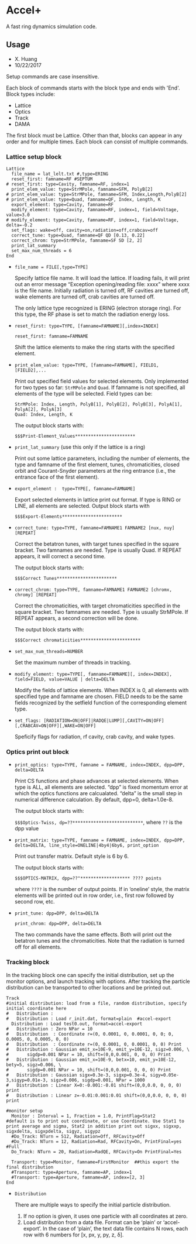 # Accel+

A fast ring dynamics simulation code.

## Usage

- X. Huang  
- 10/22/2017

Setup commands are case insensitive.

Each block of commands starts with the block type and ends with 'End'. Block types include:

- Lattice
- Optics
- Track
- DAMA

The first block must be Lattice. Other than that, blocks can appear in any order and for multiple times. Each block can consist of multiple commands. 

### Lattice setup block

```
Lattice
  file_name = lat_lelt.txt #,type=ERING
  reset_first: famname=RF #SEPTUM
# reset_first: type=Cavity, famname=RF, index=1
  print_elem_value: type=StrMPole, famname=SFM, PolyB[2]
# print_elem_value: type=StrMPole, famname=SFM, Index,Length,PolyB[2]
# print_elem_value: type=Quad, famname=QF, Index, Length, K
  export_element: type=Cavity, famname=RF
  modify_element: type=Cavity, famname=RF, index=1, field=Voltage, value=3.0
# modify_element: type=Cavity, famname=RF, index=1, field=Voltage, delta=-0.2	
  set_flags: wake=off, cavity=on,radiation=off,crabcav=off
  correct_tune: type=Quad, famname=QF QD [0.13, 0.22]
  correct_chrom: type=StrMPole, famname=SF SD [2, 2]
  print_lat_summary
  set_max_num_threads = 6
End
```

- `file_name = FILE[,type=TYPE]` 

  Specify lattice file name. It will load the lattice. If loading fails, it will print out an error message “Exception opening/reading file: xxxx” where xxxx is the file name. Initially radiation is turned off, RF cavities are turned off, wake elements are turned off, crab cavities are turned off.

  The only lattice type recognized is ERING (electron storage ring). For this type, the RF phase is set to match the radiation energy loss. 

- `reset_first: type=TYPE, [famname=FAMNAME][,index=INDEX]`

  `reset_first: famname=FAMNAME`
  
  Shift the lattice elements to make the ring starts with the specified element. 

- `print_elem_value: type=TYPE, [famname=FAMNAME], FIELD1, [FIELD2],...`

  Print out specified field values for selected elements. Only implemented for two types so far: `StrMPole` and `Quad`. If famname is not specified, all elements of the type will be selected. Field types can be:
  ```
  StrMPole: Index, Length, PolyB[1], PolyB[2], PolyB[3], PolyA[1], PolyA[2], PolyA[3]
  Quad: Index, Length, K
  ```  
  The output block starts with:

  `$$$Print-Element_Values***********************`

- `print_lat_summary` (use this only if the lattice is a ring)

  Print out some lattice parameters, including the number of elements, the type and famname of the first element, tunes, chromaticities, closed orbit and Courant-Snyder parameters at the ring entrance (i.e., the entrance face of the first element). 

- `export_element :  type=TYPE[, famname=FAMNAME]`

  Export selected elements in lattice print out format. If type is RING or LINE, all elements are selected. 
  Output block starts with

  `$$$Export-Elements***********************`

- `correct_tune: type=TYPE, famname=FAMNAME1 FAMNAME2 [nux, nuy] [REPEAT]`

  Correct the betatron tunes, with target tunes specified in the square bracket. Two famnames are needed.  Type is usually Quad. If REPEAT appears, it will correct a second time.

  The output block starts with:

  `$$$Correct Tunes***********************`

- `correct_chrom: type=TYPE, famname=FAMNAME1 FAMNAME2 [chromx, chromy] [REPEAT]`

  Correct the chromaticities, with target chromaticities specified in the square bracket. Two famnames are needed. Type is usually StrMPole. If REPEAT appears, a second correction will be done.

  The output block starts with:

  `$$$Correct chromaticities***********************`

- `set_max_num_threads=NUMBER`

  Set the maximum number of threads in tracking. 

- `modify_element: type=TYPE[, famname=FAMNAME][, index=INDEX], field=FIELD, value=VALUE | delta=DELTA`

  Modify the fields of lattice elements. When INDEX is 0, all elements with specified type and famname are chosen. FIELD needs to be the same fields recognized by the setfield function of the corresponding element type. 

- `set_flags: [RADIATION=ON|OFF]|RADQE|LUMP][,CAVITY=ON|OFF][,CRABCAV=ON|OFF][,WAKE=ON|OFF]`

  Speficify flags for radiation, rf cavity, crab cavity, and wake types.

### Optics print out block

- `print_optics: type=TYPE, famname = FAMNAME, index=INDEX, dpp=DPP, delta=DELTA`

  Print CS functions and phase advances at selected elements. When type is ALL, all elements are selected. “dpp” is fixed momentum error at which the optics functions are calcualated. “delta” is the small step in numerical difference calculation. By default, dpp=0, delta=1.0e-8.

  The output block starts with:

  `$$$Optics-Twiss, dp=??***************************`, where `??` is the dpp value

- `print_matrix: type=TYPE, famname = FAMNAME, index=INDEX, dpp=DPP, delta=DELTA, line_style=ONELINE|4by4|6by6, print_option`

  Print out transfer matrix. Default style is 6 by 6.

  The output block starts with:

  `$$$OPTICS-MATRIX, dpp=??"******************* ???? points`

  where `????` is the number of output points. If in ‘oneline’ style, the matrix elements will be printed out in row order, i.e., first row followed by second row, etc. 

- `print_tune: dpp=DPP, delta=DELTA`
  
  `print_chrom: dpp=DPP, delta=DELTA`

  The two commands have the same effects. Both will print out the betatron tunes and the chromaticities. Note that the radiation is turned off for all elements. 

### Tracking block

In the tracking block one can specify the initial distribution, set up the monitor options, and launch tracking with options. After tracking the particle distribution can be transported to other locations and be printed out.

```
Track
#initial distribution: load from a file, random distribution, specify initial coordinate here
#	Distribution : 
#	Distribution : Load r_init.dat, format=plain  #accel-export
  Distribution : Load test0.out, format=accel-export
#	Distribution : Zero NPar = 10
#	Distribution  : Coordinate r=(0, 0.0001, 0, 0.0001, 0, 0; 0, 0.0005, 0, 0.0005, 0, 0)
#	Distribution  : Coordinate r=(0, 0.0001, 0, 0.0001, 0, 0) Print
#	Distribution : Gaussian emit_x=10E-9, emit_y=10E-12, sigz=0.006, \
#		sigdp=0.001 NPar = 10, shift=(0,0,0.001, 0, 0, 0) Print
#	Distribution : Gaussian emit_x=10E-9, betx=10, emit_y=10E-12, bety=5, sigz=0.006, \
#		sigdp=0.001 NPar = 10, shift=(0,0,0.001, 0, 0, 0) Print
#	Distribution : Gaussian sigx=0.3e-3, sigxp=0.3e-4, sigy=0.05e-3,sigyp=0.01e-3, sigz=0.006, sigdp=0.001, NPar = 1000
#	Distribution : Linear X=0:-0.001:-0.01 shift=(0,0,0.0, 0, 0, 0) print
#	Distribution : Linear z=-0.01:0.001:0.01 shift=(0,0,0.0, 0, 0, 0) print
  
#monitor setup
  Monitor : Interval = 1, Fraction = 1.0, PrintFlag=Stat2  
#default is to print out coordinate, or use Coordinate. Use Stat1 to print average and sigma, Stat2 in addition print out sigxx, sigxxp, sigxdelta, sigxpdelta, sigyz, sigypz
  #Do_Track: NTurn = 512, Radiation=Off, RFCavity=Off
  #Do_Track: NTurn = 12, Radiation=Rad, RFCavity=On, PrintFinal=yes #Full
  Do_Track: NTurn = 20, Radiation=RadQE, RFCavity=On PrintFinal=Yes

  Transport: type=Monitor, famname=FirstMonitor  ##this export the final distribution
  #Transport: type=Aperture, famname=AP, index=1
  #Transport: type=Aperture, famname=AP, index=[2, 3]
End
```

- `Distribution`

  There are multiple ways to specify the initial particle distribution.

  1. If no option is given, it uses one particle with all coordinates at zero.
  2. Load distribution from a data file. Format can be ‘plain’ or ‘accel-export’. In the case of ‘plain’, the text data file contains N rows, each row with 6 numbers for [x, px, y, py, z, δ]. 

